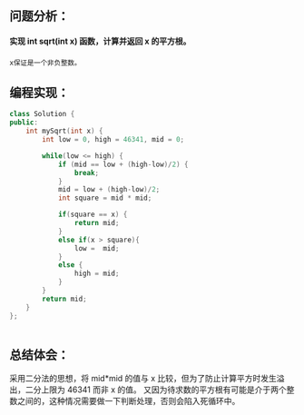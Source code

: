 
## 问题分析：
#### 实现 int sqrt(int x) 函数，计算并返回 x 的平方根。
    x保证是一个非负整数。
## 编程实现：
```C++
class Solution {
public:
    int mySqrt(int x) {
        int low = 0, high = 46341, mid = 0;

        while(low <= high) { 
            if (mid == low + (high-low)/2) {  
                break;  
            } 
            mid = low + (high-low)/2;
            int square = mid * mid;

            if(square == x) {
                return mid;
            }
            else if(x > square){
                low =  mid;
            }
            else {
                high = mid;
            }
        }
        return mid;
    }
};
        
```
## 总结体会：
采用二分法的思想，将 mid*mid 的值与 x 比较，但为了防止计算平方时发生溢出，二分上限为 46341 而非 x 的值。
又因为待求数的平方根有可能是介于两个整数之间的，这种情况需要做一下判断处理，否则会陷入死循环中。

